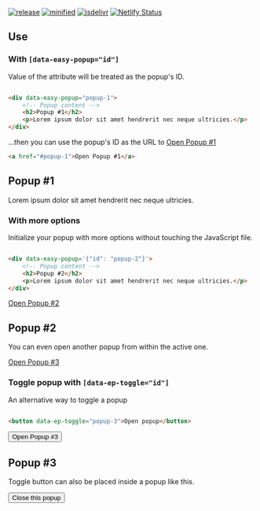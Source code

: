 [![release](https://badgen.net/github/release/viivue/easy-popup/)](https://github.com/viivue/easy-popup/releases/latest)
[![minified](https://badgen.net/badge/CSS+JS/11KB/cyan)](https://www.jsdelivr.com/package/gh/viivue/easy-popup)
[![jsdelivr](https://data.jsdelivr.com/v1/package/gh/viivue/easy-popup/badge?style=rounded)](https://www.jsdelivr.com/package/gh/viivue/easy-popup)
[![Netlify Status](https://api.netlify.com/api/v1/badges/099e6ca7-c6f5-4f93-9f49-15986c7fc8d8/deploy-status)](https://app.netlify.com/sites/easy-popup/deploys)

## Use

### With `[data-easy-popup="id"]`

Value of the attribute will be treated as the popup's ID.

```html

<div data-easy-popup="popup-1">
    <!-- Popup content -->
    <h2>Popup #1</h2>
    <p>Lorem ipsum dolor sit amet hendrerit nec neque ultricies.</p>
</div>
```

...then you can use the popup's ID as the URL to [Open Popup #1](#popup-1)

```html
<a href="#popup-1">Open Popup #1</a>
```

<div data-easy-popup="popup-1">
    <!-- Popup content -->
    <h2>Popup #1</h2>
    <p>Lorem ipsum dolor sit amet hendrerit nec neque ultricies.</p>
</div>

### With more options

Initialize your popup with more options without touching the JavaScript file.

```html

<div data-easy-popup='{"id": "popup-2"}'>
    <!-- Popup content -->
    <h2>Popup #2</h2>
    <p>Lorem ipsum dolor sit amet hendrerit nec neque ultricies.</p>
</div>
```

[Open Popup #2](#popup-2)

<div data-easy-popup='{"id": "popup-2"}'>
    <!-- Popup content -->
    <h2>Popup #2</h2>
    <p>You can even open another popup from within the active one.</p>
    <a href="#popup-3">Open Popup #3</a>
</div>

### Toggle popup with `[data-ep-toggle="id"]`

An alternative way to toggle a popup

```html

<button data-ep-toggle="popup-3">Open popup</button>
```

<button data-ep-toggle="popup-3">Open Popup #3</button>

<div data-easy-popup="popup-3">
    <!-- Popup content -->
    <h2>Popup #3</h2>
    <p>Toggle button can also be placed inside a popup like this.</p>
    <button data-ep-toggle="popup-3">Close this popup</button>
</div>